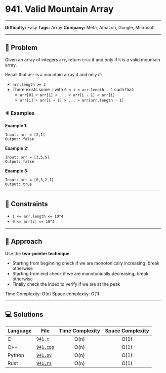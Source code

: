 # 941. Valid Mountain Array

---
**Difficulty:** Easy
**Tags:**  Array
**Company:** Meta, Amazon, Google, Microsoft
___
## 🧠 Problem

Given an array of integers `arr`, return `true` if and only if it is a valid mountain array.

Recall that `arr` is a mountain array if and only if:

- `arr.length >= 3`
- There exists some `i` with `0 < i < arr.length - 1` such that:
	- `arr[0] < arr[1] < ... < arr[i - 1] < arr[i] `
	- `arr[i] > arr[i + 1] > ... > arr[arr.length - 1]`

### ✳️ Examples

**Example 1:**

    Input: arr = [2,1]
    Output: false


**Example 2:**

    Input: arr = [3,5,5]
    Output: false

**Example 3:**

    Input: arr = [0,3,2,1]
    Output: true

---
## 📌 Constraints

- `1 <= arr.length <= 10^4`
- `0 <= arr[i] <= 10^4`

---

## 🚀 Approach

Use the **two-pointer technique**
- Starting from beginning check if we are monotonically increasing, break otherwise
- Starting from end check if we are monotonically decreasing, break otherwise
- Finally check the index to verify if we are at the peak

Time Complexity: O(n)
Space complexity: O(1)

---

## 💻 Solutions

| Language | File                   | Time Complexity | Space Complexity |
| -------- | ---------------------- | :-------------: | :--------------: |
| C        | [`941.c`](./977.c)     |      O(n)       |       O(1)       |
| C++      | [`941.cpp`](./977.cpp) |      O(n)       |       O(1)       |
| Python   | [`941.py`](./977.py)   |      O(n)       |       O(1)       |
| Rust     | [`941.rs`](./977.rs)   |      O(n)       |       O(1)       |
